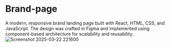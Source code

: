 
# Brand-page
A modern, responsive brand landing page built with React, HTML, CSS, and JavaScript. The design was crafted in Figma and implemented using component-based architecture for scalability and reusability.
![Screenshot 2025-03-22 221600](https://github.com/user-attachments/assets/5c32211a-b060-4589-b758-4a59d64bf98a)

